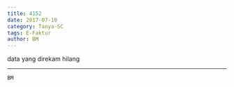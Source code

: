 ```yaml
---
title: 4152
date: 2017-07-10
category: Tanya-SC
tags: E-Faktur
author: BM
---
```


data yang direkam hilang

---



`BM`
